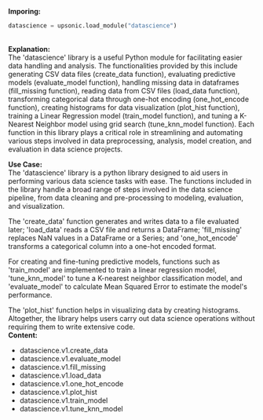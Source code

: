 <b class="custom_code_highlight_green">Imporing:</b><br>
```python
datascience = upsonic.load_module("datascience")
```
<br><b class="custom_code_highlight_green">Explanation:</b><br>The 'datascience' library is a useful Python module for facilitating easier data handling and analysis. The functionalities provided by this include generating CSV data files (create_data function), evaluating predictive models (evaluate_model function), handling missing data in dataframes (fill_missing function), reading data from CSV files (load_data function), transforming categorical data through one-hot encoding (one_hot_encode function), creating histograms for data visualization (plot_hist function), training a Linear Regression model (train_model function), and tuning a K-Nearest Neighbor model using grid search (tune_knn_model function). Each function in this library plays a critical role in streamlining and automating various steps involved in data preprocessing, analysis, model creation, and evaluation in data science projects.

<b class="custom_code_highlight_green">Use Case:</b><br>The 'datascience' library is a python library designed to aid users in performing various data science tasks with ease. The functions included in the library handle a broad range of steps involved in the data science pipeline, from data cleaning and pre-processing to modeling, evaluation, and visualization.

The 'create_data' function generates and writes data to a file evaluated later; 'load_data' reads a CSV file and returns a DataFrame; 'fill_missing' replaces NaN values in a DataFrame or a Series; and 'one_hot_encode' transforms a categorical column into a one-hot encoded format. 

For creating and fine-tuning predictive models, functions such as 'train_model' are implemented to train a linear regression model, 'tune_knn_model' to tune a K-nearest neighbor classification model, and 'evaluate_model' to calculate Mean Squared Error to estimate the model's performance. 

The 'plot_hist' function helps in visualizing data by creating histograms. Altogether, the library helps users carry out data science operations without requiring them to write extensive code.
<br><b class="custom_code_highlight_green">Content:</b><br>
  - datascience.v1.create_data
  - datascience.v1.evaluate_model
  - datascience.v1.fill_missing
  - datascience.v1.load_data
  - datascience.v1.one_hot_encode
  - datascience.v1.plot_hist
  - datascience.v1.train_model
  - datascience.v1.tune_knn_model
